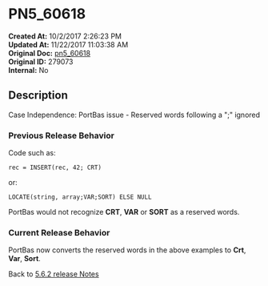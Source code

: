 # PN5_60618

**Created At:** 10/2/2017 2:26:23 PM  
**Updated At:** 11/22/2017 11:03:38 AM  
**Original Doc:** [pn5_60618](https://docs.jbase.com/36526-5-6-2-release-notes/pn5_60618)  
**Original ID:** 279073  
**Internal:** No  

## Description

Case Independence: PortBas issue - Reserved words following a ";" ignored

### Previous Release Behavior

Code such as:

```
rec = INSERT(rec, 42; CRT)
```

or:

```
LOCATE(string, array;VAR;SORT) ELSE NULL
```

PortBas would not recognize **CRT**, **VAR** or **SORT** as a reserved words.

### Current Release Behavior

PortBas now converts the reserved words in the above examples to **Crt**, **Var**, **Sort**.

Back to [5.6.2 release Notes](./../README.md)
